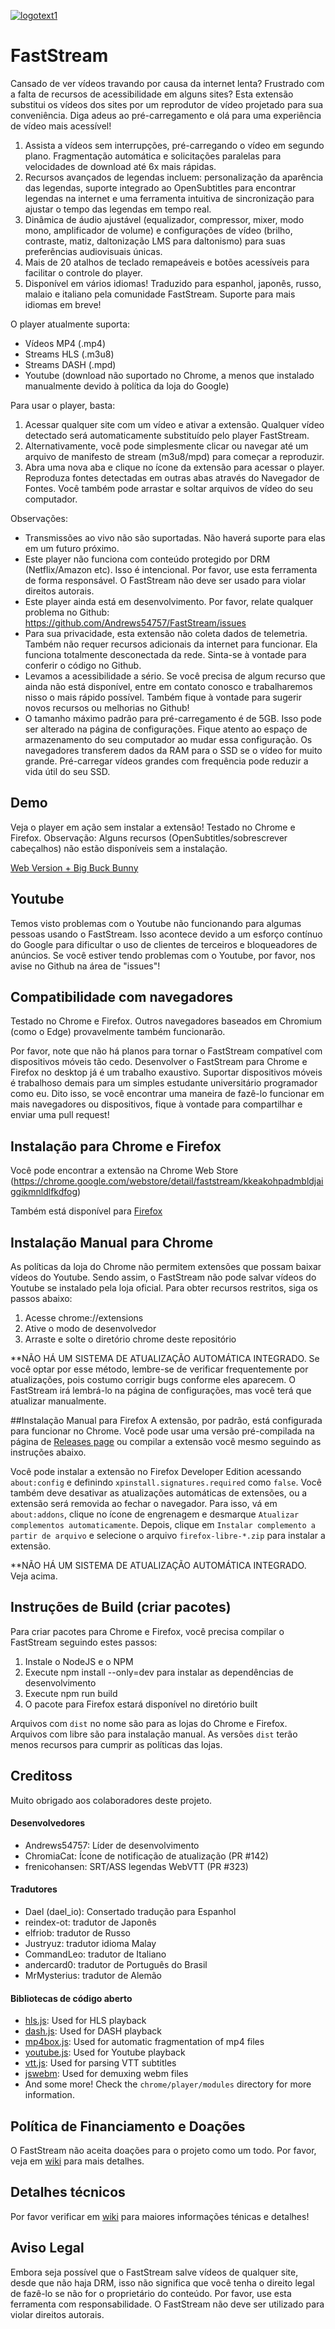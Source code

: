[![logotext1](https://github.com/user-attachments/assets/cefd20ba-606a-482c-a522-36b3419e93c7)](https://faststream.online)

# FastStream
Cansado de ver vídeos travando por causa da internet lenta? Frustrado com a falta de recursos de acessibilidade em alguns sites? Esta extensão substitui os vídeos dos sites por um reprodutor de vídeo projetado para sua conveniência. Diga adeus ao pré-carregamento e olá para uma experiência de vídeo mais acessível!

1. Assista a vídeos sem interrupções, pré-carregando o vídeo em segundo plano. Fragmentação automática e solicitações paralelas para velocidades de download até 6x mais rápidas.
2. Recursos avançados de legendas incluem: personalização da aparência das legendas, suporte integrado ao OpenSubtitles para encontrar legendas na internet e uma ferramenta intuitiva de sincronização para ajustar o tempo das legendas em tempo real.
3. Dinâmica de áudio ajustável (equalizador, compressor, mixer, modo mono, amplificador de volume) e configurações de vídeo (brilho, contraste, matiz, daltonização LMS para daltonismo) para suas preferências audiovisuais únicas.
4. Mais de 20 atalhos de teclado remapeáveis e botões acessíveis para facilitar o controle do player.
5. Disponível em vários idiomas! Traduzido para espanhol, japonês, russo, malaio e italiano pela comunidade FastStream. Suporte para mais idiomas em breve!

O player atualmente suporta:
- Vídeos MP4 (.mp4)
- Streams HLS (.m3u8)
- Streams DASH (.mpd)
- Youtube (download não suportado no Chrome, a menos que instalado manualmente devido à política da loja do Google)

Para usar o player, basta:
1. Acessar qualquer site com um vídeo e ativar a extensão. Qualquer vídeo detectado será automaticamente substituído pelo player FastStream.
2. Alternativamente, você pode simplesmente clicar ou navegar até um arquivo de manifesto de stream (m3u8/mpd) para começar a reproduzir.
3. Abra uma nova aba e clique no ícone da extensão para acessar o player. Reproduza fontes detectadas em outras abas através do Navegador de Fontes. Você também pode arrastar e soltar arquivos de vídeo do seu computador.

Observações:
- Transmissões ao vivo não são suportadas. Não haverá suporte para elas em um futuro próximo.
- Este player não funciona com conteúdo protegido por DRM (Netflix/Amazon etc). Isso é intencional. Por favor, use esta ferramenta de forma responsável. O FastStream não deve ser usado para violar direitos autorais.
- Este player ainda está em desenvolvimento. Por favor, relate qualquer problema no Github: https://github.com/Andrews54757/FastStream/issues
- Para sua privacidade, esta extensão não coleta dados de telemetria. Também não requer recursos adicionais da internet para funcionar. Ela funciona totalmente desconectada da rede. Sinta-se à vontade para conferir o código no Github.
- Levamos a acessibilidade a sério. Se você precisa de algum recurso que ainda não está disponível, entre em contato conosco e trabalharemos nisso o mais rápido possível. Também fique à vontade para sugerir novos recursos ou melhorias no Github!
- O tamanho máximo padrão para pré-carregamento é de 5GB. Isso pode ser alterado na página de configurações. Fique atento ao espaço de armazenamento do seu computador ao mudar essa configuração. Os navegadores transferem dados da RAM para o SSD se o vídeo for muito grande. Pré-carregar vídeos grandes com frequência pode reduzir a vida útil do seu SSD.

## Demo

Veja o player em ação sem instalar a extensão! Testado no Chrome e Firefox. Observação: Alguns recursos (OpenSubtitles/sobrescrever cabeçalhos) não estão disponíveis sem a instalação.

[Web Version + Big Buck Bunny](https://faststream.online/player/#https://test-streams.mux.dev/x36xhzz/x36xhzz.m3u8)

## Youtube
Temos visto problemas com o Youtube não funcionando para algumas pessoas usando o FastStream. Isso acontece devido a um esforço contínuo do Google para dificultar o uso de clientes de terceiros e bloqueadores de anúncios. Se você estiver tendo problemas com o Youtube, por favor, nos avise no Github na área de "issues"!

## Compatibilidade com navegadores
Testado no Chrome e Firefox. Outros navegadores baseados em Chromium (como o Edge) provavelmente também funcionarão.

Por favor, note que não há planos para tornar o FastStream compatível com dispositivos móveis tão cedo. Desenvolver o FastStream para Chrome e Firefox no desktop já é um trabalho exaustivo. Suportar dispositivos móveis é trabalhoso demais para um simples estudante universitário programador como eu. Dito isso, se você encontrar uma maneira de fazê-lo funcionar em mais navegadores ou dispositivos, fique à vontade para compartilhar e enviar uma pull request!


## Instalação para Chrome e Firefox

Você pode encontrar a extensão na Chrome Web Store
(https://chrome.google.com/webstore/detail/faststream/kkeakohpadmbldjaiggikmnldlfkdfog)

Também está disponível para [Firefox](https://addons.mozilla.org/en-US/firefox/addon/faststream/)

## Instalação Manual para Chrome

As políticas da loja do Chrome não permitem extensões que possam baixar vídeos do Youtube. Sendo assim, o FastStream não pode salvar vídeos do Youtube se instalado pela loja oficial. Para obter recursos restritos, siga os passos abaixo:

1. Acesse chrome://extensions
2. Ative o modo de desenvolvedor
3. Arraste e solte o diretório chrome deste repositório

**NÃO HÁ UM SISTEMA DE ATUALIZAÇÃO AUTOMÁTICA INTEGRADO. Se você optar por esse método, lembre-se de verificar frequentemente por atualizações, pois costumo corrigir bugs conforme eles aparecem. O FastStream irá lembrá-lo na página de configurações, mas você terá que atualizar manualmente.

##Instalação Manual para Firefox
A extensão, por padrão, está configurada para funcionar no Chrome. Você pode usar uma versão pré-compilada na página de [Releases page](https://github.com/Andrews54757/FastStream/releases) ou compilar a extensão você mesmo seguindo as instruções abaixo.

Você pode instalar a extensão no Firefox Developer Edition acessando `about:config` e definindo `xpinstall.signatures.required` como `false`. Você também deve desativar as atualizações automáticas de extensões, ou a extensão será removida ao fechar o navegador. Para isso, vá em `about:addons`, clique no ícone de engrenagem e desmarque `Atualizar complementos automaticamente`. Depois, clique em `Instalar complemento a partir de arquivo` e selecione o arquivo `firefox-libre-*.zip` para instalar a extensão.

**NÃO HÁ UM SISTEMA DE ATUALIZAÇÃO AUTOMÁTICA INTEGRADO. Veja acima.

## Instruções de Build (criar pacotes)
Para criar pacotes para Chrome e Firefox, você precisa compilar o FastStream seguindo estes passos:

1. Instale o NodeJS e o NPM
2. Execute npm install --only=dev para instalar as dependências de desenvolvimento
3. Execute npm run build
4. O pacote para Firefox estará disponível no diretório built

Arquivos com `dist` no nome são para as lojas do Chrome e Firefox. Arquivos com libre são para instalação manual. As versões `dist` terão menos recursos para cumprir as políticas das lojas.

## Creditoss

Muito obrigado aos colaboradores deste projeto.

#### Desenvolvedores
- Andrews54757: Líder de desenvolvimento
- ChromiaCat: Ícone de notificação de atualização (PR #142)
- frenicohansen: SRT/ASS legendas WebVTT (PR #323)

#### Tradutores
- Dael (dael_io): Consertado tradução para Espanhol
- reindex-ot: tradutor de Japonês
- elfriob: tradutor de Russo
- Justryuz: tradutor idioma Malay
- CommandLeo: tradutor de Italiano
- andercard0: tradutor de Português do Brasil
- MrMysterius: tradutor de Alemão

#### Bibliotecas de código aberto

- [hls.js](https://github.com/video-dev/hls.js): Used for HLS playback
- [dash.js](https://github.com/Dash-Industry-Forum/dash.js): Used for DASH playback
- [mp4box.js](https://github.com/gpac/mp4box.js): Used for automatic fragmentation of mp4 files
- [youtube.js](https://github.com/LuanRT/YouTube.js): Used for Youtube playback
- [vtt.js](https://github.com/mozilla/vtt.js): Used for parsing VTT subtitles
- [jswebm](https://github.com/jscodec/jswebm): Used for demuxing webm files
- And some more! Check the `chrome/player/modules` directory for more information.

##  Política de Financiamento e Doações

O FastStream não aceita doações para o projeto como um todo. Por favor, veja em [wiki](https://github.com/Andrews54757/FastStream/wiki/Funding) para mais detalhes.

## Detalhes técnicos

Por favor verificar em [wiki](https://github.com/Andrews54757/FastStream/wiki/Technical-Details) para maiores informações ténicas e detalhes!
  
## Aviso Legal

Embora seja possível que o FastStream salve vídeos de qualquer site, desde que não haja DRM, isso não significa que você tenha o direito legal de fazê-lo se não for o proprietário do conteúdo. Por favor, use esta ferramenta com responsabilidade. O FastStream não deve ser utilizado para violar direitos autorais.
